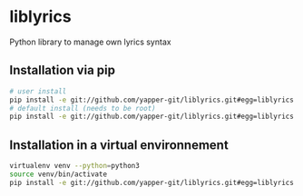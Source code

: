 # liblyrics

Python library to manage own lyrics syntax

## Installation via pip

```bash
# user install
pip install -e git://github.com/yapper-git/liblyrics.git#egg=liblyrics --user
# default install (needs to be root)
pip install -e git://github.com/yapper-git/liblyrics.git#egg=liblyrics
```

## Installation in a virtual environnement

```bash
virtualenv venv --python=python3
source venv/bin/activate
pip install -e git://github.com/yapper-git/liblyrics.git#egg=liblyrics
```
